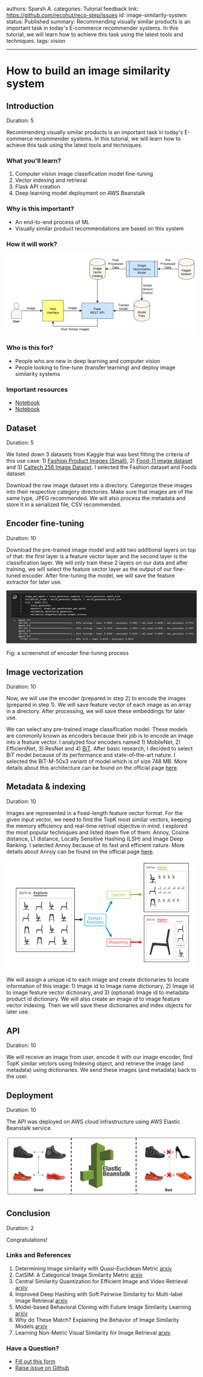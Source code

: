 authors: Sparsh A.
categories: Tutorial
feedback link: https://github.com/recohut/reco-step/issues
id: image-similarity-system
status: Published
summary: Recommending visually similar products is an important task in today's E-commerce recommender systems. In this tutorial, we will learn how to achieve this task using the latest tools and techniques.
tags: vision

---

# How to build an image similarity system

<!-- ------------------------ -->

## Introduction

Duration: 5

Recommending visually similar products is an important task in today's E-commerce recommender systems. In this tutorial, we will learn how to achieve this task using the latest tools and techniques.

### What you'll learn?

1. Computer vision image classification model fine-tuning
2. Vector indexing and retrieval
3. Flask API creation
4. Deep learning model deployment on AWS Beanstalk

### Why is this important?

- An end-to-end process of ML
- Visually similar product recommendations are based on this system

### How it will work?

![img/_markdowns-raw-recostep-stage-how-to-build-an-image-similarity-system-untitled.png](img/_markdowns-raw-recostep-stage-how-to-build-an-image-similarity-system-untitled.png)

### Who is this for?

- People who are new in deep learning and computer vision
- People looking to fine-tune (transfer learning) and deploy image similarity systems

### Important resources

- [Notebook](https://nb-dev.recohut.com/similarity/visual/2021/04/27/image-similarity-recommendations.html)
- [Notebook](https://nb-dev.recohut.com/similarity/visual/retail/2021/04/23/similar-product-recommender.html)

<!---------------------------->

## D**ataset**

Duration: 5

We listed down 3 datasets from Kaggle that was best fitting the criteria of this use case: 1) [Fashion Product Images (Small)](https://www.kaggle.com/bhaskar2443053/fashion-small?), 2) [Food-11 image dataset](https://www.kaggle.com/trolukovich/food11-image-dataset?) and 3) [Caltech 256 Image Dataset](https://www.kaggle.com/jessicali9530/caltech256?). I selected the Fashion dataset and Foods dataset.

Download the raw image dataset into a directory. Categorize these images into their respective category directories. Make sure that images are of the same type, JPEG recommended. We will also process the metadata and store it in a serialized file, CSV recommended. 

<!---------------------------->

## Encoder fine-tuning

Duration: 10

Download the pre-trained image model and add two additional layers on top of that: the first layer is a feature vector layer and the second layer is the classification layer. We will only train these 2 layers on our data and after training, we will select the feature vector layer as the output of our fine-tuned encoder. After fine-tuning the model, we will save the feature extractor for later use.

![img/_markdowns-raw-recostep-stage-how-to-build-an-image-similarity-system-untitled-1.png](img/_markdowns-raw-recostep-stage-how-to-build-an-image-similarity-system-untitled-1.png)

Fig: a screenshot of encoder fine-tuning process

<!---------------------------->

## Image vectorization

Duration: 10

Now, we will use the encoder (prepared in step 2) to encode the images (prepared in step 1). We will save feature vector of each image as an array in a directory. After processing, we will save these embeddings for later use.

We can select any pre-trained image classification model. These models are commonly known as encoders because their job is to encode an image into a feature vector. I analyzed four encoders named 1) MobileNet, 2) EfficientNet, 3) ResNet and 4) [BiT](https://tfhub.dev/google/bit/m-r152x4/1). After basic research, I decided to select BiT model because of its performance and state-of-the-art nature. I selected the BiT-M-50x3 variant of model which is of size 748 MB. More details about this architecture can be found on the official page [here](https://tfhub.dev/google/bit/m-r50x3/1). 

<!---------------------------->

## Metadata & indexing

Duration: 10

Images are represented in a fixed-length feature vector format. For the given input vector, we need to find the TopK most similar vectors, keeping the memory efficiency and real-time retrival objective in mind. I explored the most popular techniques and listed down five of them: Annoy, Cosine distance, L1 distance, Locally Sensitive Hashing (LSH) and Image Deep Ranking. I selected Annoy because of its fast and efficient nature. More details about Annoy can be found on the official page [here](https://github.com/spotify/annoy).

![img/_markdowns-raw-recostep-stage-how-to-build-an-image-similarity-system-untitled-2.png](img/_markdowns-raw-recostep-stage-how-to-build-an-image-similarity-system-untitled-2.png)

We will assign a unique id to each image and create dictionaries to locate information of this image: 1) Image id to Image name dictionary, 2) Image id to image feature vector dictionary, and 3) (optional) Image id to metadata product id dictionary. We will also create an image id to image feature vector indexing. Then we will save these dictionaries and index objects for later use.

<!---------------------------->

## API

Duration: 10

We will receive an image from user, encode it with our image encoder, find TopK similar vectors using Indexing object, and retrieve the image (and metadata) using dictionaries. We send these images (and metadata) back to the user.

<!---------------------------->

## Deployment

Duration: 10

The API was deployed on AWS cloud infrastructure using AWS Elastic Beanstalk service.

![img/_markdowns-raw-recostep-stage-how-to-build-an-image-similarity-system-untitled-3.png](img/_markdowns-raw-recostep-stage-how-to-build-an-image-similarity-system-untitled-3.png)

<!---------------------------->

## Conclusion

Duration: 2

Congratulations!

### Links and References

1. Determining Image similarity with Quasi-Euclidean Metric [arxiv](https://arxiv.org/abs/2006.14644v1)
2. CatSIM: A Categorical Image Similarity Metric [arxiv](https://arxiv.org/abs/2004.09073v1)
3. Central Similarity Quantization for Efficient Image and Video Retrieval [arxiv](https://arxiv.org/abs/1908.00347v5)
4. Improved Deep Hashing with Soft Pairwise Similarity for Multi-label Image Retrieval [arxiv](https://arxiv.org/abs/1803.02987v3)
5. Model-based Behavioral Cloning with Future Image Similarity Learning [arxiv](https://arxiv.org/abs/1910.03157v1)
6. Why do These Match? Explaining the Behavior of Image Similarity Models [arxiv](https://arxiv.org/abs/1905.10797v1)
7. Learning Non-Metric Visual Similarity for Image Retrieval [arxiv](https://arxiv.org/abs/1709.01353v2)

### Have a Question?

- [Fill out this form](https://form.jotform.com/211377288388469)
- [Raise issue on Github](https://github.com/recohut/reco-step/issues)